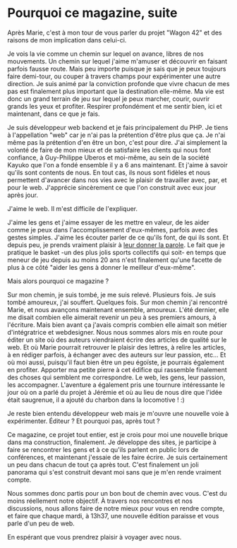 # Pourquoi ce magazine, suite

Après Marie, c'est à mon tour de vous parler du projet "Wagon 42" et des raisons de mon implication dans celui-ci.

Je vois la vie comme un chemin sur lequel on avance, libres de nos mouvements. Un chemin sur lequel j'aime m'amuser et découvrir en faisant parfois fausse route. Mais peu importe puisque je sais que je peux toujours faire demi-tour, ou couper à travers champs pour expérimenter une autre direction.
Je suis animé par la conviction profonde que vivre chacun de mes pas est finalement plus important que la destination elle-même. Ma vie est donc un grand terrain de jeu sur lequel je peux marcher, courir, ouvrir grands les yeux et profiter. Respirer profondément et me sentir bien, ici et maintenant, dans ce que je fais.

Je suis développeur web backend et je fais principalement du PHP. Je tiens à l'appellation "web" car je n'ai pas la prétention d'être plus que ça. Je n'ai même pas la prétention d'en être un bon, c'est pour dire. J'ai simplement la volonté de faire de mon mieux et de satisfaire les clients qui nous font confiance, à Guy-Philippe Uberos et moi-même, au sein de la société Kayuko que l'on a fondé ensemble il y a 6 ans maintenant. Et j'aime à savoir qu'ils sont contents de nous. En tout cas, ils nous sont fidèles et nous permettent d'avancer dans nos vies avec le plaisir de travailler avec, par, et pour le web. J'apprécie sincèrement ce que l'on construit avec eux jour après jour.

J'aime le web. Il m'est difficile de l'expliquer.

J'aime les gens et j'aime essayer de les mettre en valeur, de les aider comme je peux dans l'accomplissement d'eux-mêmes, parfois avec des gestes simples. J'aime les écouter parler de ce qu'ils font, de qui ils sont. Et depuis peu, je prends vraiment plaisir à [leur donner la parole](http://sudweb.fr). Le fait que je pratique le basket -un des plus jolis sports collectifs qui soit- en temps que meneur de jeu depuis au moins 20 ans n'est finalement qu'une facette de plus à ce côté "aider les gens à donner le meilleur d'eux-même".

Mais alors pourquoi ce magazine ?

Sur mon chemin, je suis tombé, je me suis relevé. Plusieurs fois. Je suis tombé amoureux, j'ai souffert. Quelques fois.
Sur mon chemin j'ai rencontré Marie, et nous avançons maintenant ensemble, amoureux.
L'été dernier, elle me disait combien elle aimerait revenir un peu à ses premiers amours, à l'écriture. Mais bien avant ça j'avais compris combien elle aimait son métier d'intégratrice et webdesigner.
Nous nous sommes alors mis en route pour éditer un site où des auteurs viendraient écrire des articles de qualité sur le web. Et où Marie pourrait retrouver le plaisir des lettres, à relire les articles, à en rédiger parfois, à échanger avec des auteurs sur leur passion, etc...
Et où moi aussi, puisqu'il faut bien être un peu égoïste, je pourrais également en profiter. Apporter ma petite pierre à cet édifice qui rassemble finalement des choses qui semblent me correspondre. Le web, les gens, leur passion, les accompagner.
L'aventure a également pris une tournure intéressante le jour où on a parlé du projet à Jérémie et où au lieu de nous dire que l'idée était saugrenue, il a ajouté du charbon dans la locomotive ! :)

Je reste bien entendu développeur web mais je m'ouvre une nouvelle voie à expérimenter. Éditeur ? Et pourquoi pas, après tout ?

Ce magazine, ce projet tout entier, est je crois pour moi une nouvelle brique dans ma construction, finalement. Je développe des sites, je participe à faire se rencontrer les gens et à ce qu'ils parlent en public lors de conférences, et maintenant j'essaie de les faire écrire. Je suis certainement un peu dans chacun de tout ça après tout.
C'est finalement un joli panorama qui s'est construit devant moi sans que je m'en rende vraiment compte.

Nous sommes donc partis pour un bon bout de chemin avec vous. C'est du moins réellement notre objectif. À travers nos rencontres et nos discussions, nous allons faire de notre mieux pour vous en rendre compte, et faire que chaque mardi, à 13h37, une nouvelle édition paraisse et vous parle d'un peu de web.

En espérant que vous prendrez plaisir à voyager avec nous.
